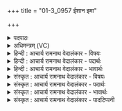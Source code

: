 +++
title = "01-3_0957 ईशान इमा"

+++
<details><summary>पदपाठः</summary>

ई꣣शानः꣢। इ꣣मा꣢। भु꣡व꣢꣯नानि। ई꣡य꣢꣯से। यु꣣जानः꣢। इ꣣न्दो। हरि꣡तः꣢। सुप꣢र्ण्यः। सु꣣। पर्ण्यः꣢। ताः। ते꣢। क्षरन्तु। म꣡धुम꣢꣯त्। घृ꣣त꣢म्। प꣣यः꣢। त꣡व꣢꣯। व्र꣣ते꣢। सो꣣म। तिष्ठन्तु। कृष्ट꣡यः꣢। ९५७।
</details>

<details><summary>अधिमन्त्रम् (VC)</summary>

- पवमानः सोमः
- त्रय ऋषयः
- जगती
- निषादः
</details>

<details><summary>हिन्दी : आचार्य रामनाथ वेदालंकार - विषयः</summary>

आगे पुनः वही विषय है।
</details>

<details><summary>हिन्दी : आचार्य रामनाथ वेदालंकार - पदार्थः</summary>

पदार्थान्वयभाषाः -  हे(इन्दो)तेजस्विन्,चन्द्रमा के समान आह्लाददायक परमात्मन्!आप(इमा भुवनानि)इन लोकों के(ईशानः)अधिष्ठाता होते हुए(ईयसे)व्याप्त हो। आप(सुपर्ण्यः हरितः)तीव्र गतिवाली सूर्यकिरणों को(युजानः)भूमि,चन्द्रमा आदि ग्रहोपग्रहों में जोड़ते हुए(ईयसे)व्याप्त होते हो।(ते)आपकी(ताः)वे सूर्य-किरणें(मधुमत्)मधुर, (घृतम्)प्रवाहशील(पयः)वर्षाजल को(क्षरन्तु)बरसायें। हे(सोम)शुभगुणप्रेरक परमात्मन्! (तव व्रते)आपके उपदेश किये हुए कर्म में(कृष्टयः)प्रजाएँ(तिष्ठन्तु)स्थित रहें ॥३॥
</details>

<details><summary>हिन्दी : आचार्य रामनाथ वेदालंकार - भावार्थः</summary>

भावार्थभाषाः -  जो परमेश्वर सब जगत् को उत्पन्न करके उसकी भली-भाँति व्यवस्था करता है,जो मेघों में जल निहित करता तथा बरसाता है,उसके बताये व्रतों का पालन करते हुए सब लोग सुखी हों ॥३॥
</details>

<details><summary>संस्कृत : आचार्य रामनाथ वेदालंकार - विषयः</summary>

अथ पुनः स एव विषयो वर्ण्यते।
</details>

<details><summary>संस्कृत : आचार्य रामनाथ वेदालंकार - पदार्थः</summary>

पदार्थान्वयभाषाः -  हे(इन्दो)तेजस्विन्,चन्द्रवदाह्लादक परमात्मन्!त्वम्(इमा भुवनानि)इमान् लोकान्(ईशानः)अधितिष्ठन्(ईयसे)व्याप्नोषि। त्वम्(सुपर्ण्यः हरितः)सुपतनान् आदित्यरश्मीन्।[हरितः इति रश्मिनाम। निघं० १।६। हरितः हरणान् आदित्यरश्मीन् इति निरुक्तम् ४।११।] (युजानः)भूचन्द्रादिषु ग्रहोपग्रहेषु योजयन्(ईयसे)व्याप्नोषि।(ते)तव(ताः)आदित्यदीधितयः(मधुमत्)मधुरम्(घृतम्)प्रवहणशीलम्(पयः)वृष्ट्युदकम्।[पयः इत्युदकनाम। निघं० १।१२।] (क्षरन्तु)वर्षन्तु। हे(सोम)शुभगुणप्रेरक परमात्मन्! (तव व्रते)त्वया उपदिष्टे कर्मणि(कृष्टयः२)प्रजाः।[कृष्टय इति मनुष्यनाम। निघं० २।३।] (तिष्ठन्तु)वर्तन्ताम्।[संहितायाम् ‘भुवनानि ईयसे’ इत्यत्र ‘ईषाअक्षादीनां छन्दसि प्रकृतिभावो वक्तव्यः’। वा० ६।१।१२६ इत्यनेन प्रकृतिभावो बोध्यः]॥३॥
</details>

<details><summary>संस्कृत : आचार्य रामनाथ वेदालंकार - भावार्थः</summary>

भावार्थभाषाः -  यः परमेश्वरः सकलं जगदुत्पाद्य तत् सम्यग् व्यवस्थापयति,यो मेघेषु जलं निदधाति वर्षति च,तदुक्तानि व्रतानि पालयन्तः सर्वे जनाः सुखिनो भवन्तु ॥३॥
</details>

<details><summary>संस्कृत : आचार्य रामनाथ वेदालंकार - पादटिप्पनी</summary>

टिप्पणी:   १. ऋ० ९।८६।३७ ‘ईयसे’ इत्यत्र ‘वीय॑से’ इति पाठः। २. कृष्टयः कवयः पण्डिताः मेधाविनः—इति वि०।
</details>